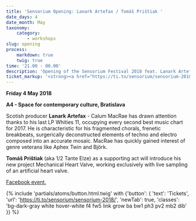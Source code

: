 ```yaml
---
title: 'Sensorium Opening: Lanark Artefax / Tomáš Prištiak '
date_days: 4
date_month: May
taxonomy:
    category:
        - workshops
slug: opening
process:
    markdown: true
    twig: true
time: '21.00 - 00.00'
description: 'Opening of the Sensorium Festival 2018 feat. Lanark Artefax (SCT) and Tomáš Prištiak (SK) at A4.'
ticket_markup: '<strong><a href="https://ti.to/sensorium/sensorium-2018"_blank">Tickets</a></strong>'
---
```


**Friday 4 May 2018**

**A4 - Space for contemporary culture, Bratislava**

Scotish producer **Lanark Artefax** - Calum MacRae has drawn attention thanks to his last LP Whities 11, occupying every second best music chart for 2017. He is characteristic for his fragmented chorals, frenetic breakbeats, surgerically deconstructed elements of techno and electro composed into an accurate mosaic. MacRae has quickly gained interest of genre veterans like Aphex Twin and Björk.


**Tomáš Prištiak** (aka 1/2 Tante Elze) as a supporting act will introduce his new project Mechanical Heart Valve, working exclusively with live sampling of an artificial heart valve.

[Facebook event.](https://facebook.com/events/422344588215896/)

{% include 'partials/atoms/button.html.twig' with {'button': {
    'text': 'Tickets',
    'url': 'https://ti.to/sensorium/sensorium-2018/',
    'newTab': true,
    'classes': 'bg-dark-gray white hover-white f4 fw5 link grow ba bw1 ph3 pv2 mb2 dib'
}} %}